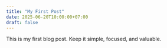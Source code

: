 ```yaml
---
title: "My First Post"
date: 2025-06-20T10:00:00+07:00
draft: false
---
```


This is my first blog post. Keep it simple, focused, and valuable.
